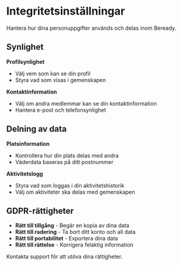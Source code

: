 # Integritetsinställningar

Hantera hur dina personuppgifter används och delas inom Beready.

## Synlighet

**Profilsynlighet**
- Välj vem som kan se din profil
- Styra vad som visas i gemenskapen

**Kontaktinformation**
- Välj om andra medlemmar kan se din kontaktinformation
- Hantera e-post och telefonsynlighet

## Delning av data

**Platsinformation**
- Kontrollera hur din plats delas med andra
- Väderdata baseras på ditt postnummer

**Aktivitetslogg**
- Styra vad som loggas i din aktivitetshistorik
- Välj om aktiviteter ska delas med gemenskapen

## GDPR-rättigheter

- **Rätt till tillgång** - Begär en kopia av dina data
- **Rätt till radering** - Ta bort ditt konto och all data
- **Rätt till portabilitet** - Exportera dina data
- **Rätt till rättelse** - Korrigera felaktig information

Kontakta support för att utöva dina rättigheter.

